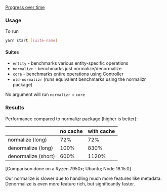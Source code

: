 [Progress over time](https://data-client.github.io/rest-hooks/dev/bench/)

### Usage

To run

```bash
yarn start [suite-name]
```

#### Suites

- `entity` - benchmarks various entity-specific operations
- `normalizr` - benchmarks just normalize/denormalize
- `core` - benchmarks entire operations using Controller
- `old-normalizr` (runs equivalent benchmarks using the normalizr package)

No argument will run `normalizr` + `core`

### Results

Performance compared to normalizr package (higher is better):

|                     | no cache | with cache |
|---------------------|----------|------------|
| normalize (long)    | 72%      | 72%        |
| denormalize (long)  | 100%     | 830%       |
| denormalize (short) | 600%     | 1120%      |

[Comparison done on a Ryzen 7950x; Ubuntu; Node 18.15.0]

Our normalize is slower due to handling much more features like metadata. Denormalize
is even more feature rich, but significantly faster.